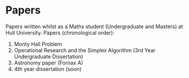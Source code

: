 # Papers
Papers written whilst as a Maths student (Undergraduate and Masters) at Hull University. Papers (chronological order):

1. Monty Hall Problem 
2. Operational Research and the Simplex Algorithm (3rd Year Undergraduate Dissertation)
3. Astronomy paper (Fornax A)
4. 4th year dissertation (soon)
